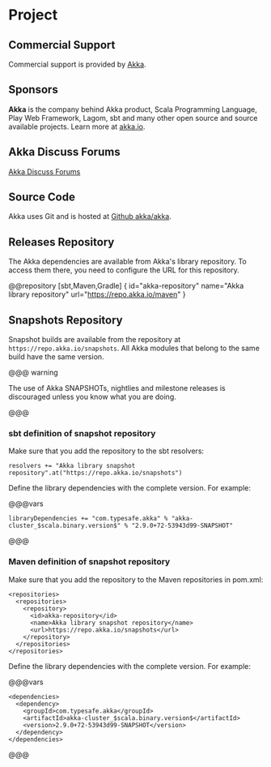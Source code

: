 # Project

## Commercial Support

Commercial support is provided by [Akka](https://akka.io).

## Sponsors

**Akka** is the company behind Akka product, Scala Programming Language,
Play Web Framework, Lagom, sbt and many other open source and source available projects.
Learn more at [akka.io](https://akka.io).

## Akka Discuss Forums

[Akka Discuss Forums](https://discuss.akka.io)

## Source Code

Akka uses Git and is hosted at [Github akka/akka](https://github.com/akka/akka).

## Releases Repository

The Akka dependencies are available from Akka's library repository. To access them there, you need to configure the URL for this repository.

@@repository [sbt,Maven,Gradle] {
id="akka-repository"
name="Akka library repository"
url="https://repo.akka.io/maven"
}

## Snapshots Repository

Snapshot builds are available from the repository at `https://repo.akka.io/snapshots`. All Akka modules that belong to the same build have the same version.

@@@ warning

The use of Akka SNAPSHOTs, nightlies and milestone releases is discouraged unless you know what you are doing.

@@@

### sbt definition of snapshot repository

Make sure that you add the repository to the sbt resolvers:

```
resolvers += "Akka library snapshot repository".at("https://repo.akka.io/snapshots")
```

Define the library dependencies with the complete version. For example:

@@@vars
```
libraryDependencies += "com.typesafe.akka" % "akka-cluster_$scala.binary.version$" % "2.9.0+72-53943d99-SNAPSHOT"
```
@@@

### Maven definition of snapshot repository

Make sure that you add the repository to the Maven repositories in pom.xml:

```
<repositories>
  <repositories>
    <repository>
      <id>akka-repository</id>
      <name>Akka library snapshot repository</name>
      <url>https://repo.akka.io/snapshots</url>
    </repository>
  </repositories>
</repositories>
```

Define the library dependencies with the complete version. For example:

@@@vars
```
<dependencies>
  <dependency>
    <groupId>com.typesafe.akka</groupId>
    <artifactId>akka-cluster_$scala.binary.version$</artifactId>
    <version>2.9.0+72-53943d99-SNAPSHOT</version>
  </dependency>
</dependencies>
```
@@@
